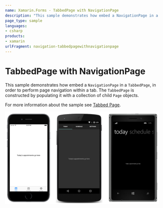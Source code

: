 ```yaml
---
name: Xamarin.Forms - TabbedPage with NavigationPage
description: "This sample demonstrates how embed a NavigationPage in a TabbedPage, in order to perform page navigation within a tab (navigation)"
page_type: sample
languages:
- csharp
products:
- xamarin
urlFragment: navigation-tabbedpagewithnavigationpage
---
```

# TabbedPage with NavigationPage

This sample demonstrates how embed a `NavigationPage` in a `TabbedPage`, in order to perform page navigation within a tab. The `TabbedPage` is constructed by populating it with a collection of child `Page` objects.

For more information about the sample see [Tabbed Page](https://docs.microsoft.com/xamarin/xamarin-forms/app-fundamentals/navigation/tabbed-page).

![TabbedPage with NavigationPage application screenshot](Screenshots/01All.png "TabbedPage with NavigationPage application screenshot")
